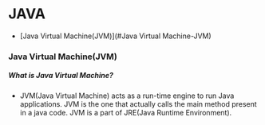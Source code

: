 # JAVA
* [Java Virtual Machine(JVM)](#Java Virtual Machine-JVM)
  



### Java Virtual Machine(JVM)
##### What is Java Virtual Machine?
- JVM(Java Virtual Machine) acts as a run-time engine to run Java applications. JVM is the one that actually calls the main method present in a java code. JVM is a part of JRE(Java Runtime Environment).
